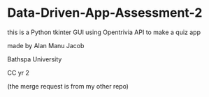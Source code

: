 # Data-Driven-App-Assessment-2


this is a Python tkinter GUI using Opentrivia API to make a quiz app 


made by Alan Manu Jacob 


Bathspa University 


CC yr 2


(the merge request is from my other repo)
